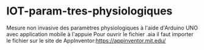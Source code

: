 # IOT-param-tres-physiologiques
Mesure non invasive des paramètres physiologiques à l'aide d'Arduino UNO avec application mobile à l'appuie
Pour ouvrir le fichier .aia il faut importer le fichier sur le site de AppInventor:https://appinventor.mit.edu/
